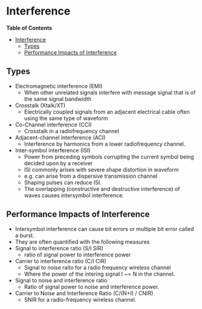 # Interference

<!-- markdown-toc start - Don't edit this section. Run M-x markdown-toc-refresh-toc -->
**Table of Contents**

- [Interference](#interference)
    - [Types](#types)
    - [Performance Impacts of Interference](#performance-impacts-of-interference)

<!-- markdown-toc end -->

## Types
* Electromagnetic interference (EMI)
  * When other unrelated signals interfere with message signal that is of the same signal bandwidth
* Crosstalk (Xtalk/XT)
  * Electrically coupled signals from an adjacent electrical cable often using the same type of waveform
* Co-Channel interference (CCI)
  * Crosstalk in a radiofrequency channel
* Adjacent-channel interference (ACI)
  * Interference by harmonics from a lower radiofrequency channel.
* Inter-symbol interference (ISI)
  * Power from preceding symbols corrupting the current symbol being decided upon by a receiver
  * ISI commonly arises with severe shape distortion in waveform
  * e.g. can arise from a dispersive transmission channel
  * Shaping pulses can reduce ISI.
  * The overlapping (constructive and destructive interference) of waves causes intersymbol interference.


## Performance Impacts of Interference
* Intersymbol interference can cause bit errors or multiple bit error called a burst.
* They are often quantified with the following measures
* Signal to interference ratio (S/I SIR)
    * ratio of signal power to interference power
* Carrier to interference ratio (C/I CIR)
    * Signal to noise raito for a radio frequency wireless channel
    * Where the power of the intering signal I ~= N in the channel.
* Signal to noise and interference ratio
    * Ratio of signal power to noise and interference power.
* Carrier to Noise and Interference Ratio (C/(N+I) / CNIR)
  * SNIR for a radio-frequency wireless channel.
